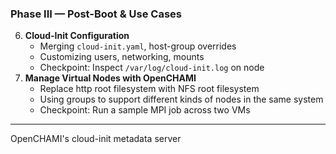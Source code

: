 ### Phase III — Post-Boot & Use Cases

6. **Cloud-Init Configuration**  
   - Merging `cloud-init.yaml`, host-group overrides  
   - Customizing users, networking, mounts  
   - Checkpoint: Inspect `/var/log/cloud-init.log` on node  
7. **Manage Virtual Nodes with OpenCHAMI**  
   - Replace http root filesystem with NFS root filesystem  
   - Using groups to support different kinds of nodes in the same system  
   - Checkpoint: Run a sample MPI job across two VMs

---

OpenCHAMI's cloud-init metadata server 